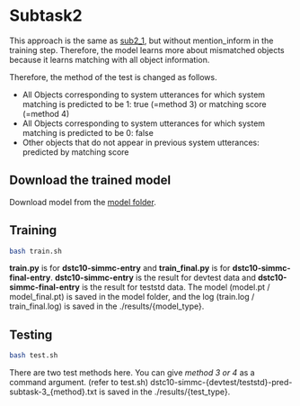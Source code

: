 # Subtask2
This approach is the same as [sub2_1](https://github.com/rungjoo/simmc2.0/tree/master/sub2_1), but without mention_inform in the training step. Therefore, the model learns more about mismatched objects because it learns matching with all object information.

Therefore, the method of the test is changed as follows.

- All Objects corresponding to system utterances for which system matching is predicted to be 1: true (=method 3) or matching score (=method 4)
- All Objects corresponding to system utterances for which system matching is predicted to be 0: false
- Other objects that do not appear in previous system utterances: predicted by matching score

## Download the trained model 
Download model from the [model folder](https://github.com/rungjoo/simmc2.0/tree/master/sub2_34/model).

## Training
```bash
bash train.sh
```
**train.py** is for **dstc10-simmc-entry** and **train_final.py** is for **dstc10-simmc-final-entry**. **dstc10-simmc-entry** is the result for devtest data and **dstc10-simmc-final-entry** is the result for teststd data. The model (model.pt / model_final.pt) is saved in the model folder, and the log (train.log / train_final.log) is saved in the ./results/{model_type}.

## Testing
```bash
bash test.sh
```
There are two test methods here. You can give *method 3 or 4* as a command argument. (refer to test.sh) dstc10-simmc-{devtest/teststd}-pred-subtask-3_{method}.txt is saved in the ./results/{test_type}.